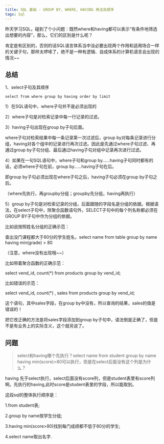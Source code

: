 ```yaml
---
title: SQL 基础 - GROUP BY, WHERE, HAVING 用法及顺序
tags: Sql
---
```


昨天学习SQL，碰到了个小问题：既然where和having都可以表示“有条件地筛选出想要的内容”，那么，它们的区别是什么呢？

肯定是有区别的，否则的话SQL语言体系当中没必要出现两个作用和适用场合一样的关键子句，那样太啰嗦了，绝不是一种有逻辑、自成体系的计算机语言会出现的情况~~

## 总结

1、select子句及其顺序

```roomsql
select from where group by having order by limit
```

1）在SQL语句中，where子句并不是必须出现的

2）where子句是对检索记录中每一行记录的过滤。

3）having子句出现在group by子句后面。

where子句对检索结果中每一条记录第一次过滤后，group by对每条记录进行分组，having对各个组中的记录进行再次过滤。因此是先通过where子句过滤、再通过group by子句分组、最后通过having子句对组中记录再次进行过滤。

4）如果在一句SQL语句中，where子句和group by……having子句同时都有的话，必须where子句在前，group by……having子句在后。

即group by子句必须出现在where子句之后，having子句必须在group by子句之后。

（where先执行，再groupby分组；groupby先分组，having再执行）

5）group by子句是对检索记录的分组，后面跟随的字段名是分组的依据。根据语法，在select子句中，除聚合函数语句外，SELECT子句中的每个列名称都必须在GROUP BY子句中作为分组的依据。

比如说按照姓名分组的正确示范：

查出没门课程都大于80分的学生姓名，select name from table group by name having min(grade) > 80

（注意，where没有出现哦~~）

比如带着聚合函数的正确示范：

select vend_id, count(*) from products group by vend_id;

比如错误的示范：

select vend_id, count(*) , sales from products group by vend_id;

这个语句，其中sales字段，在group by中没有，所以查询的结果，sales的值是错误的！

把它改正确的方法是将sales字段添加到group by子句中，语法倒是正确了，但是不是有业务上的实际含义，这个就另说了。

## 问题

> select和having哪个先执行？select name from student group by name having min(score)>80可以执行，但是在select后面没有这个列是为什么？

having 先于select执行，select后面没有score列，但是student表里有score列啊。先执行的having,此时score是student表里的字段，所以能取到。

这段sql的整体执行顺序是：

1.from student表;

2.group by name按学生分组;

3.having min(score>80)找到每门成绩都不低于80分的学生;

4.select name取出名字.
